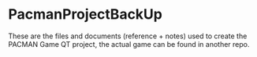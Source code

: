 # PacmanProjectBackUp

These are the files and documents (reference + notes) used to create the PACMAN Game QT project, the actual game can be found in another repo.
